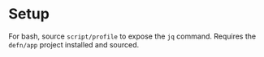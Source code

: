 Setup
=====

For bash, source `script/profile` to expose the `jq` command.  Requires the
`defn/app` project installed and sourced.

